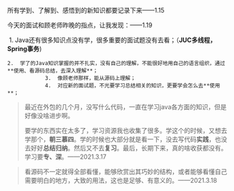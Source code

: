 所有学到、了解到、感悟到的新知识都要记录下来——1.15

今天的面试和顾老师昨晚的指点，让我发现：——1.19

​	1.  Java还有很多知识点没有学，很多重要的面试题没有去看；（**JUC多线程，Spring事务**)

 	2.  学了的Java知识掌握的并不扎实，没有自己的理解，不能很好地用自己的语言组织，通过**使用、看源码总结，去深入理解**；
            	3.  像顾老师那样，能从源码上理解；
            	4.  对应新的面试题，不光要学习总结相关的知识，更要学会怎么去**使用**；



> 最近在外包的几个月，没写什么代码，一直在学习java各方面的知识，但是好像没啥进步啊。
>
> 要学的东西实在太多了，学习资源我也收集了很多。学这个的时候，又想去学那个，**朝三慕四**。学的时候也大部分就是看一下，没去写代码**实践**，也没去好好**总结归纳**。然后又不去**复习**。最后，长期下来，真的啥收获都没有。学习要**专、深**。——2021.3.17

> 看源码不一定就得全部看懂，能够欣赏出其巧妙的结构，或者能够看懂自己需要明白的地方，大致的用法，这也是足够、有意义的。——2021.3.18

